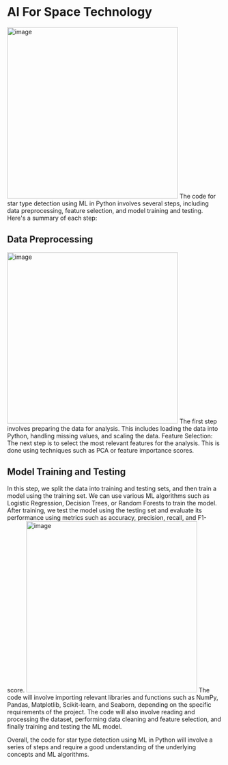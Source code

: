 <h1>AI For Space Technology</h1>

<img width=400px src="https://ai-techpark.com/wp-content/uploads/2021/02/798986.jpg" alt="image" />
The code for star type detection using ML in Python involves several steps, including data preprocessing, feature selection, and model training and testing. Here's a summary of each step:

<h2>Data Preprocessing</h2>
<img width=400px src="https://cdn.ttgtmedia.com/rms/onlineimages/steps_for_data_preprocessing-f_mobile.png" alt="image"/>
The first step involves preparing the data for analysis. This includes loading the data into Python, handling missing values, and scaling the data.
Feature Selection: The next step is to select the most relevant features for the analysis. This is done using techniques such as PCA or feature importance scores.

<h2>Model Training and Testing</h2> 
In this step, we split the data into training and testing sets, and then train a model using the training set. We can use various ML algorithms such as Logistic Regression, Decision Trees, or Random Forests to train the model. After training, we test the model using the testing set and evaluate its performance using metrics such as accuracy, precision, recall, and F1-score.
<img width=400px src="https://uploads-ssl.webflow.com/61eeba8765031c95bb83b2ea/61fbec562cf81f62a255f192_61eeb99a54a67e18ce19d47c_0_nyBFE8lLgr8ePAJ_%20(1).jpeg" alt="image"/>
The code will involve importing relevant libraries and functions such as NumPy, Pandas, Matplotlib, Scikit-learn, and Seaborn, depending on the specific requirements of the project. The code will also involve reading and processing the dataset, performing data cleaning and feature selection, and finally training and testing the ML model.

Overall, the code for star type detection using ML in Python will involve a series of steps and require a good understanding of the underlying concepts and ML algorithms.
